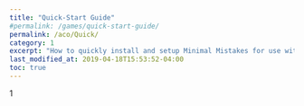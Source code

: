 ```yaml
---
title: "Quick-Start Guide"
#permalink: /games/quick-start-guide/
permalink: /aco/Quick/
category: 1
excerpt: "How to quickly install and setup Minimal Mistakes for use with GitHub Pages."
last_modified_at: 2019-04-18T15:53:52-04:00
toc: true
---
```


1
